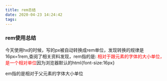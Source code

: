 ```yaml
---
title: rem总结
date: 2020-04-23 14:24:42
tags:
---
```


### rem使用总结 ###

今天使用hx的时候，写的px被自动转换成rem单位，发现转换的规律是16px=1rem,查阅了相关资料发现，rem指的是:
<font color=red>相对于跟元素的字体的大小单位，是一个相对单位</font>因为浏览器默认的html{font-size:16px}

em指的是相对于父元素的字体大小单位